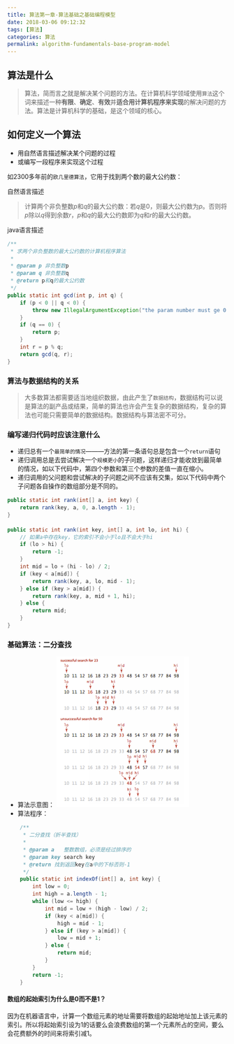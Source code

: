 ```yaml
---
title: 算法第一章-算法基础之基础编程模型
date: 2018-03-06 09:12:32
tags: [算法]
categories: 算法
permalink: algorithm-fundamentals-base-program-model
---
```


## 算法是什么 ##

> 算法，简而言之就是解决某个问题的方法。在计算机科学领域使用`算法`这个词来描述一种**有限**、**确定**、**有效**并**适合用计算机程序来实现**的解决问题的方法。算法是计算机科学的基础，是这个领域的核心。

## 如何定义一个算法 ##

- 用自然语言描述解决某个问题的过程
- 或编写一段程序来实现这个过程

如2300多年前的`欧几里德算法`，它用于找到两个数的最大公约数：

自然语言描述

> 计算两个非负整数*p*和*q*的最大公约数：若*q*是0，则最大公约数为*p*。否则将*p*除以*q*得到余数*r*，*p*和*q*的最大公约数即为*q*和*r*的最大公约数。

java语言描述

```java
/**
 * 求两个非负整数的最大公约数的计算机程序算法
 *
 * @param p 非负整数p
 * @param q 非负整数q
 * @return p和q的最大公约数
 */
public static int gcd(int p, int q) {
    if (p < 0 || q < 0) {
        throw new IllegalArgumentException("the param number must ge 0.");
    }
    if (q == 0) {
        return p;
    }
    int r = p % q;
    return gcd(q, r);
}
```

### 算法与数据结构的关系 ###

> 大多数算法都需要适当地组织数据，由此产生了`数据结构`，数据结构可以说是算法的副产品或结果，简单的算法也许会产生复杂的数据结构，复杂的算法也可能只需要简单的数据结构。数据结构与算法密不可分。

### 编写递归代码时应该注意什么 ###

- 递归总有一个`最简单的情况`———方法的第一条语句总是包含一个`return`语句
- 递归调用总是去尝试解决一个`规模更小`的子问题，这样递归才能收敛到最简单的情况，如以下代码中，第四个参数和第三个参数的差值一直在缩小。
- 递归调用的父问题和尝试解决的子问题之间不应该有交集，如以下代码中两个子问题各自操作的数组部分是不同的。
```java
public static int rank(int[] a, int key) {
    return rank(key, a, 0, a.length - 1);
}

public static int rank(int key, int[] a, int lo, int hi) {
    // 如果a中存在key，它的索引不会小于lo且不会大于hi
    if (lo > hi) {
        return -1;
    }
    int mid = lo + (hi - lo) / 2;
    if (key < a[mid]) {
        return rank(key, a, lo, mid - 1);
    } else if (key > a[mid]) {
        return rank(key, a, mid + 1, hi);
    } else {
        return mid;
    }
}
```
### 基础算法：二分查找 ###

- 算法示意图：
![binary-search](/uploads/algorithm/fundations/binary-search.png)
- 算法程序：

```java
    /**
     * 二分查找（折半查找）
     *
     * @param a   整数数组，必须是经过排序的
     * @param key search key
     * @return 找到返回key在a中的下标否则-1
     */
    public static int indexOf(int[] a, int key) {
        int low = 0;
        int high = a.length - 1;
        while (low <= high) {
            int mid = low + (high - low) / 2;
            if (key < a[mid]) {
                high = mid - 1;
            } else if (key > a[mid]) {
                low = mid + 1;
            } else {
                return mid;
            }
        }
        return -1;
    }
```

#### 数组的起始索引为什么是0而不是1？ ####

因为在机器语言中，计算一个数组元素的地址需要将数组的起始地址加上该元素的索引。所以将起始索引设为1的话要么会浪费数组的第一个元素所占的空间，要么会花费额外的时间来将索引减1。
